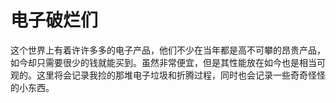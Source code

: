 # 电子破烂们

这个世界上有着许许多多的电子产品，他们不少在当年都是高不可攀的昂贵产品，如今却只需要很少的钱就能买到。虽然非常便宜，但是其性能放在如今也是相当可观的。这里将会记录我捡的那堆电子垃圾和折腾过程，同时也会记录一些奇奇怪怪的小东西。
